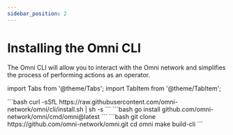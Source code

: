 ```yaml
---
sidebar_position: 2
---
```


# Installing the Omni CLI

The Omni CLI will allow you to interact with the Omni network and simplifies the process of performing actions as an operator.

import Tabs from '@theme/Tabs';
import TabItem from '@theme/TabItem';

<Tabs>
  <TabItem value="binary" label="Binary" default>
    ```bash
    curl -sSfL https://raw.githubusercontent.com/omni-network/omni/cli/install.sh | sh -s
    ```
  </TabItem>
  <TabItem value="go" label="Go">
    ```bash
    go install github.com/omni-network/omni/cmd/omni@latest
    ```
  </TabItem>
  <TabItem value="source" label="Source">
    ```bash
    git clone https://github.com/omni-network/omni.git
    cd omni
    make build-cli
    ```
  </TabItem>
</Tabs>
